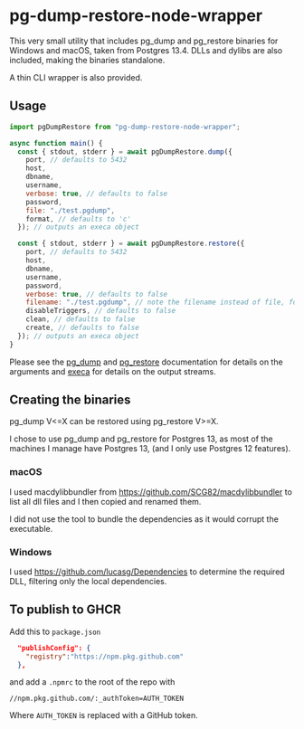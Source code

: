 # pg-dump-restore-node-wrapper

This very small utility that includes pg_dump and pg_restore binaries for Windows and macOS, taken from Postgres 13.4. DLLs and dylibs are also included, making the binaries standalone.

A thin CLI wrapper is also provided.

## Usage

```js
import pgDumpRestore from "pg-dump-restore-node-wrapper";

async function main() {
  const { stdout, stderr } = await pgDumpRestore.dump({
    port, // defaults to 5432
    host,
    dbname,
    username,
    verbose: true, // defaults to false
    password,
    file: "./test.pgdump",
    format, // defaults to 'c'
  }); // outputs an execa object

  const { stdout, stderr } = await pgDumpRestore.restore({
    port, // defaults to 5432
    host,
    dbname,
    username,
    password,
    verbose: true, // defaults to false
    filename: "./test.pgdump", // note the filename instead of file, following the pg_restore naming.
    disableTriggers, // defaults to false
    clean, // defaults to false
    create, // defaults to false
  }); // outputs an execa object
}
```

Please see the [pg_dump](https://www.postgresql.org/docs/12/app-pgdump.html) and [pg_restore](https://www.postgresql.org/docs/12/app-pgrestore.html) documentation for details on the arguments and [execa](https://github.com/sindresorhus/execa) for details on the output streams.

## Creating the binaries

pg_dump V<=X can be restored using pg_restore V>=X.

I chose to use pg_dump and pg_restore for Postgres 13, as most of the machines I manage have Postgres 13, (and I only use Postgres 12 features).

### macOS

I used macdylibbundler from https://github.com/SCG82/macdylibbundler to list all dll files and I then copied and renamed them.

I did not use the tool to bundle the dependencies as it would corrupt the executable.

### Windows

I used https://github.com/lucasg/Dependencies to determine the required DLL, filtering only the local dependencies.



## To publish to GHCR

Add this to `package.json`
```json
  "publishConfig": {
    "registry":"https://npm.pkg.github.com"
  },
```

and add a `.npmrc` to the root of the repo with 
```.npmrc
//npm.pkg.github.com/:_authToken=AUTH_TOKEN
```
Where `AUTH_TOKEN` is replaced with a GitHub token.